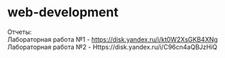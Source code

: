 # web-development
Отчеты:<br>
Лабораторная работа №1 - https://disk.yandex.ru/i/kt0W2XsGKB4XNg <br>
Лабораторная работа №2 - Https://disk.yandex.ru/i/C96cn4aQBJzHiQ
